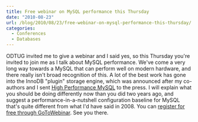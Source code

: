 ```yaml
---
title: Free webinar on MySQL performance this Thursday
date: "2010-08-23"
url: /blog/2010/08/23/free-webinar-on-mysql-performance-this-thursday/
categories:
  - Conferences
  - Databases
---
```

ODTUG invited me to give a webinar and I said yes, so this Thursday you're invited to join me as I talk about MySQL performance. We've come a very long way towards a MySQL that can perform well on modern hardware, and there really isn't broad recognition of this. A lot of the best work has gone into the InnoDB "plugin" storage engine, which was announced after my co-authors and I sent [High Performance MySQL][1] to the press. I will explain what you should be doing differently now than you did two years ago, and suggest a performance-in-a-nutshell configuration baseline for MySQL that's quite different from what I'd have said in 2008. You can [register for free through GoToWebinar][2]. See you there.

 [1]: http://tinyurl.com/highperfmysql
 [2]: https://www2.gotomeeting.com/register/470088995
